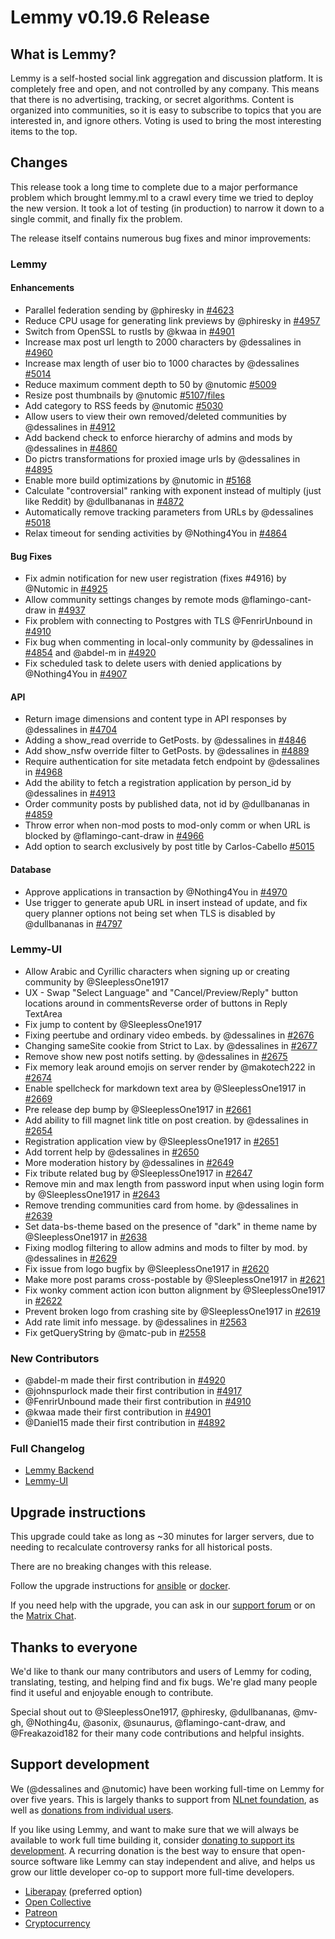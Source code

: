 # Lemmy v0.19.6 Release

## What is Lemmy?

Lemmy is a self-hosted social link aggregation and discussion platform. It is completely free and open, and not controlled by any company. This means that there is no advertising, tracking, or secret algorithms. Content is organized into communities, so it is easy to subscribe to topics that you are interested in, and ignore others. Voting is used to bring the most interesting items to the top.

## Changes

This release took a long time to complete due to a major performance problem which brought lemmy.ml to a crawl every time we tried to deploy the new version. It took a lot of testing (in production) to narrow it down to a single commit, and finally fix the problem.

The release itself contains numerous bug fixes and minor improvements:

### Lemmy

#### Enhancements

- Parallel federation sending by @phiresky in [#4623](https://github.com/LemmyNet/lemmy/pull/4623)
- Reduce CPU usage for generating link previews by @phiresky in [#4957](https://github.com/LemmyNet/lemmy/pull/4957)
- Switch from OpenSSL to rustls by @kwaa in [#4901](https://github.com/LemmyNet/lemmy/pull/4901)
- Increase max post url length to 2000 characters by @dessalines in [#4960](https://github.com/LemmyNet/lemmy/pull/4960)
- Increase max length of user bio to 1000 charactes by @dessalines [#5014](https://github.com/LemmyNet/lemmy/pull/5014)
- Reduce maximum comment depth to 50 by @nutomic [#5009](https://github.com/LemmyNet/lemmy/pull/5009)
- Resize post thumbnails by @nutomic [#5107/files](https://github.com/LemmyNet/lemmy/pull/5107)
- Add category to RSS feeds by @nutomic [#5030](https://github.com/LemmyNet/lemmy/pull/5030)
- Allow users to view their own removed/deleted communities by @dessalines in [#4912](https://github.com/LemmyNet/lemmy/pull/4912)
- Add backend check to enforce hierarchy of admins and mods by @dessalines in [#4860](https://github.com/LemmyNet/lemmy/pull/4860)
- Do pictrs transformations for proxied image urls by @dessalines in [#4895](https://github.com/LemmyNet/lemmy/pull/4895)
- Enable more build optimizations by @nutomic in [#5168](https://github.com/LemmyNet/lemmy/pull/5168)
- Calculate "controversial" ranking with exponent instead of multiply (just like Reddit) by @dullbananas in [#4872](https://github.com/LemmyNet/lemmy/pull/4872)
- Automatically remove tracking parameters from URLs by @dessalines [#5018](https://github.com/LemmyNet/lemmy/pull/5018)
- Relax timeout for sending activities by @Nothing4You in [#4864](https://github.com/LemmyNet/lemmy/pull/4864)

#### Bug Fixes

- Fix admin notification for new user registration (fixes #4916) by @Nutomic in [#4925](https://github.com/LemmyNet/lemmy/pull/4925)
- Allow community settings changes by remote mods @flamingo-cant-draw in [#4937](https://github.com/LemmyNet/lemmy/pull/4937)
- Fix problem with connecting to Postgres with TLS @FenrirUnbound in [#4910](https://github.com/LemmyNet/lemmy/pull/4910)
- Fix bug when commenting in local-only community by @dessalines in [#4854](https://github.com/LemmyNet/lemmy/pull/4854) and @abdel-m in [#4920](https://github.com/LemmyNet/lemmy/pull/4920)
- Fix scheduled task to delete users with denied applications by @Nothing4You in [#4907](https://github.com/LemmyNet/lemmy/pull/4907)

#### API

- Return image dimensions and content type in API responses by @dessalines in [#4704](https://github.com/LemmyNet/lemmy/pull/4704)
- Adding a show_read override to GetPosts. by @dessalines in [#4846](https://github.com/LemmyNet/lemmy/pull/4846)
- Add show_nsfw override filter to GetPosts. by @dessalines in [#4889](https://github.com/LemmyNet/lemmy/pull/4889)
- Require authentication for site metadata fetch endpoint by @dessalines in [#4968](https://github.com/LemmyNet/lemmy/pull/4968)
- Add the ability to fetch a registration application by person_id by @dessalines in [#4913](https://github.com/LemmyNet/lemmy/pull/4913)
- Order community posts by published data, not id by @dullbananas in [#4859](https://github.com/LemmyNet/lemmy/pull/4859)
- Throw error when non-mod posts to mod-only comm or when URL is blocked by @flamingo-cant-draw in [#4966](https://github.com/LemmyNet/lemmy/pull/4966)
- Add option to search exclusively by post title by Carlos-Cabello [#5015](https://github.com/LemmyNet/lemmy/pull/5015)

#### Database

- Approve applications in transaction by @Nothing4You in [#4970](https://github.com/LemmyNet/lemmy/pull/4970)
- Use trigger to generate apub URL in insert instead of update, and fix query planner options not being set when TLS is disabled by @dullbananas in [#4797](https://github.com/LemmyNet/lemmy/pull/4797)

### Lemmy-UI

- Allow Arabic and Cyrillic characters when signing up or creating community by @SleeplessOne1917
- UX - Swap "Select Language" and "Cancel/Preview/Reply" button locations around in commentsReverse order of buttons in Reply TextArea
- Fix jump to content by @SleeplessOne1917
- Fixing peertube and ordinary video embeds. by @dessalines in [#2676](https://github.com/LemmyNet/lemmy-ui/pull/2676)
- Changing sameSite cookie from Strict to Lax. by @dessalines in [#2677](https://github.com/LemmyNet/lemmy-ui/pull/2677)
- Remove show new post notifs setting. by @dessalines in [#2675](https://github.com/LemmyNet/lemmy-ui/pull/2675)
- Fix memory leak around emojis on server render by @makotech222 in [#2674](https://github.com/LemmyNet/lemmy-ui/pull/2674)
- Enable spellcheck for markdown text area by @SleeplessOne1917 in [#2669](https://github.com/LemmyNet/lemmy-ui/pull/2669)
- Pre release dep bump by @SleeplessOne1917 in [#2661](https://github.com/LemmyNet/lemmy-ui/pull/2661)
- Add ability to fill magnet link title on post creation. by @dessalines in [#2654](https://github.com/LemmyNet/lemmy-ui/pull/2654)
- Registration application view by @SleeplessOne1917 in [#2651](https://github.com/LemmyNet/lemmy-ui/pull/2651)
- Add torrent help by @dessalines in [#2650](https://github.com/LemmyNet/lemmy-ui/pull/2650)
- More moderation history by @dessalines in [#2649](https://github.com/LemmyNet/lemmy-ui/pull/2649)
- Fix tribute related bug by @SleeplessOne1917 in [#2647](https://github.com/LemmyNet/lemmy-ui/pull/2647)
- Remove min and max length from password input when using login form by @SleeplessOne1917 in [#2643](https://github.com/LemmyNet/lemmy-ui/pull/2643)
- Remove trending communities card from home. by @dessalines in [#2639](https://github.com/LemmyNet/lemmy-ui/pull/2639)
- Set data-bs-theme based on the presence of "dark" in theme name by @SleeplessOne1917 in [#2638](https://github.com/LemmyNet/lemmy-ui/pull/2638)
- Fixing modlog filtering to allow admins and mods to filter by mod. by @dessalines in [#2629](https://github.com/LemmyNet/lemmy-ui/pull/2629)
- Fix issue from logo bugfix by @SleeplessOne1917 in [#2620](https://github.com/LemmyNet/lemmy-ui/pull/2620)
- Make more post params cross-postable by @SleeplessOne1917 in [#2621](https://github.com/LemmyNet/lemmy-ui/pull/2621)
- Fix wonky comment action icon button alignment by @SleeplessOne1917 in [#2622](https://github.com/LemmyNet/lemmy-ui/pull/2622)
- Prevent broken logo from crashing site by @SleeplessOne1917 in [#2619](https://github.com/LemmyNet/lemmy-ui/pull/2619)
- Add rate limit info message. by @dessalines in [#2563](https://github.com/LemmyNet/lemmy-ui/pull/2563)
- Fix getQueryString by @matc-pub in [#2558](https://github.com/LemmyNet/lemmy-ui/pull/2558)

### New Contributors

- @abdel-m made their first contribution in [#4920](https://github.com/LemmyNet/lemmy/pull/4920)
- @johnspurlock made their first contribution in [#4917](https://github.com/LemmyNet/lemmy/pull/4917)
- @FenrirUnbound made their first contribution in [#4910](https://github.com/LemmyNet/lemmy/pull/4910)
- @kwaa made their first contribution in [#4901](https://github.com/LemmyNet/lemmy/pull/4901)
- @Daniel15 made their first contribution in [#4892](https://github.com/LemmyNet/lemmy/pull/4892)

### Full Changelog

- [Lemmy Backend](https://github.com/LemmyNet/lemmy/compare/0.19.5...0.19.6)
- [Lemmy-UI](https://github.com/LemmyNet/lemmy-ui/compare/0.19.5...0.19.6)

## Upgrade instructions

This upgrade could take as long as ~30 minutes for larger servers, due to needing to recalculate controversy ranks for all historical posts.

There are no breaking changes with this release.

Follow the upgrade instructions for [ansible](https://github.com/LemmyNet/lemmy-ansible/blob/main/UPGRADING.md) or [docker](https://join-lemmy.org/docs/en/administration/install_docker.html#updating).

If you need help with the upgrade, you can ask in our [support forum](https://lemmy.ml/c/lemmy_support) or on the [Matrix Chat](https://matrix.to/#/!OwmdVYiZSXrXbtCNLw:matrix.org).

## Thanks to everyone

We'd like to thank our many contributors and users of Lemmy for coding, translating, testing, and helping find and fix bugs. We're glad many people find it useful and enjoyable enough to contribute.

Special shout out to @SleeplessOne1917, @phiresky, @dullbananas, @mv-gh, @Nothing4u, @asonix, @sunaurus, @flamingo-cant-draw, and @Freakazoid182 for their many code contributions and helpful insights.

## Support development

We (@dessalines and @nutomic) have been working full-time on Lemmy for over five years. This is largely thanks to support from [NLnet foundation](https://nlnet.nl/), as well as [donations from individual users](https://join-lemmy.org/donate).

If you like using Lemmy, and want to make sure that we will always be available to work full time building it, consider [donating to support its development](https://join-lemmy.org/donate). A recurring donation is the best way to ensure that open-source software like Lemmy can stay independent and alive, and helps us grow our little developer co-op to support more full-time developers.

- [Liberapay](https://liberapay.com/Lemmy) (preferred option)
- [Open Collective](https://opencollective.com/lemmy)
- [Patreon](https://www.patreon.com/dessalines)
- [Cryptocurrency](https://join-lemmy.org/crypto)
